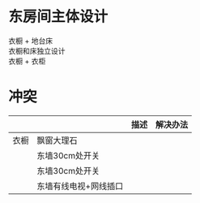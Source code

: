 # 东房间主体设计
衣橱 + 地台床  
衣橱和床独立设计  
衣橱 + 衣柜

# 冲突
|| |描述|解决办法|
|---|---|---|---|
|衣橱|飘窗大理石| | |
||东墙30cm处开关| | |
||东墙30cm处开关|||
||东墙有线电视+网线插口|||




